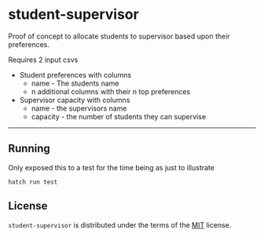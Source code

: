 # student-supervisor

Proof of concept to allocate students to supervisor based upon their preferences.

Requires 2 input csvs
* Student preferences with columns
  * name - The students name 
  * n additional columns with their n top preferences
* Supervisor capacity with columns
  * name - the supervisors name
  * capacity - the number of students they can supervise

-----

## Running

Only exposed this to a test for the time being as just to illustrate

```console
hatch run test
```

## License

`student-supervisor` is distributed under the terms of the [MIT](https://spdx.org/licenses/MIT.html) license.
